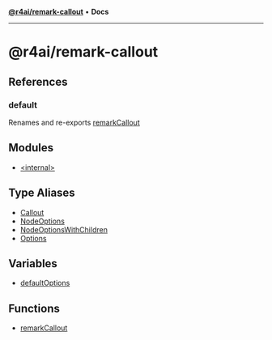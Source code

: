 [**@r4ai/remark-callout**](README.md) • **Docs**

***

# @r4ai/remark-callout

## References

### default

Renames and re-exports [remarkCallout](functions/remarkCallout.md)

## Modules

- [\<internal\>](-internal-/README.md)

## Type Aliases

- [Callout](type-aliases/Callout.md)
- [NodeOptions](type-aliases/NodeOptions.md)
- [NodeOptionsWithChildren](type-aliases/NodeOptionsWithChildren.md)
- [Options](type-aliases/Options.md)

## Variables

- [defaultOptions](variables/defaultOptions.md)

## Functions

- [remarkCallout](functions/remarkCallout.md)
